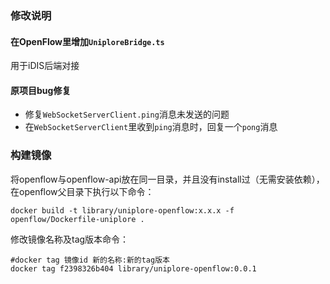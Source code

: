 ### 修改说明
#### 在OpenFlow里增加`UniploreBridge.ts`
用于iDIS后端对接

#### 原项目bug修复
- 修复`WebSocketServerClient.ping`消息未发送的问题
- 在`WebSocketServerClient`里收到`ping`消息时，回复一个`pong`消息

### 构建镜像
将openflow与openflow-api放在同一目录，并且没有install过（无需安装依赖），在openflow父目录下执行以下命令：
```shell
docker build -t library/uniplore-openflow:x.x.x -f openflow/Dockerfile-uniplore .
```
修改镜像名称及tag版本命令：
```shell
#docker tag 镜像id 新的名称:新的tag版本
docker tag f2398326b404 library/uniplore-openflow:0.0.1 
```